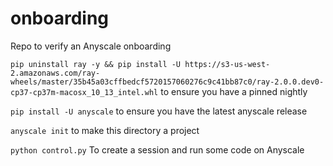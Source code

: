 # onboarding

Repo to verify an Anyscale onboarding

`pip uninstall ray -y && pip install -U https://s3-us-west-2.amazonaws.com/ray-wheels/master/35b45a03cffbedcf5720157060276c9c41bb87c0/ray-2.0.0.dev0-cp37-cp37m-macosx_10_13_intel.whl` to ensure you have a pinned nightly

`pip install -U anyscale` to ensure you have the latest anyscale release

`anyscale init` to make this directory a project

`python control.py` To create a session and run some code on Anyscale


